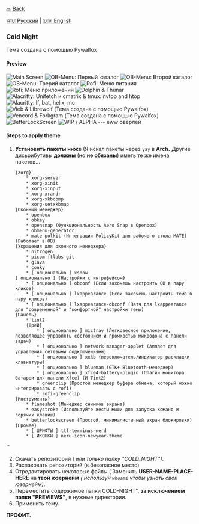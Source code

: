 [🔙 Back](https://github.com/SkullGamer205/dotfiles/blob/main/README-ru.md#cold-night) 

[🇷🇺 Русский](README-ru.md) | [🇺🇲 English](README.md)

### Cold Night
Тема создана с помощью Pywalfox
#### Preview

![Main Screen](.PREVIEWS/SCREENSHOT-1.png)
![OB-Menu: Первый каталог](.PREVIEWS/SCREENSHOT-4.png)
![OB-Menu: Второй каталог](.PREVIEWS/SCREENSHOT-2.png)
![OB-Menu: Трерий каталог](.PREVIEWS/SCREENSHOT-3.png)
![Rofi: Меню питания](.PREVIEWS/SCREENSHOT-5.png)
![Rofi: Меню приложений](.PREVIEWS/SCREENSHOT-6.png)
![Dolphin & Thunar](.PREVIEWS/SCREENSHOT-7.png)
![Alacritty: Unifetch и cmatrix & tmux: nvtop and htop	](.PREVIEWS/SCREENSHOT-8.png)
![Alacritty: lf, bat, helix, mc](.PREVIEWS/SCREENSHOT-9.png)
![Vieb & Librewolf (Тема создана с помощью Pywalfox) ](.PREVIEWS/SCREENSHOT-10.png)
![Vencord & Forkgram (Тема создана с помощью Pywalfox) ](.PREVIEWS/SCREENSHOT-11.png)
![BetterLockScreen](.PREVIEWS/SCREENSHOT-12.png)
![WIP / ALPHA --- eww оверлей](.PREVIEWS/SCREENSHOT-12.png)
#### Steps to apply theme

1) **Установить пакеты ниже** (Я искал пакеты через `yay` в **Arch.** Другие дисьрибутивы **должны**  (но **не обязаны**) иметь те же имена пакетов...
	```
	{Xorg}
		* xorg-server
		* xorg-xinit
		* xorg-xinput
		* xorg-xrandr
		* xorg-xkbcomp
		* xorg-setxkbmap
	{Оконный менеджер}
		* openbox
		* obkey
		* opensnap (Функциональность Aero Snap в Openbox)
		* obmenu-generator
		* mate-polkit (Интеграция PolicyKit для рабочего стола MATE) (Работает в OB)
	{Украшения для оконного менеджера}
		* nitrogen
		* picom-ftlabs-git
		* glava
		* conky
		* [ опционально ] xsnow
	[ опционально ] {Настройки с интрефейсом}
		* [ опционально ] obconf (Если захочешь настроить OB в пару кликов)
		* [ опционально ] lxappearance (Если захочешь настроить тема в пару кликов)
		* [ опционально ] lxappearance-obconf (Патч для lxappearance для "современной" и "комфортной" настройки темы)
	{Панель}
		* tint2
		{Трей}
			* [ опционально ] mictray (Легковесное приложение, позволяющее управлять состоянием и громкостью микрофона с панели задач)
			* [ опционально ] network-manager-applet (Апплет для управления сетевыми подключениями)
			* [ опционально ] xxkb (переключатель/индикатор раскладки клавиатуры)
			* [ опционально ] blueman (GTK+ Bluetooth-менеджер)
			* [ опционально ] xfce4-battery-plugin (Плагин монитора батареи для панели Xfce) (И Tint2)
			* greenclip (Простой менеджер буфера обмена, который можно интегрировать с rofi)
			* rofi-greenclip
	{Инструменты}
		* flameshot (Менеджер снимков экрана)
		* easystroke (Используйте жесты мыши для запуска команд и горячих клавиш)
		* betterlockscreen (Простой, минималистичный экран блокировки)
	{Прочее}
		* [ ШРИФТЫ ] ttf-terminus-nerd
		* [ ИКОНКИ ] neru-icon-newyear-theme
``

2) Скачать репозиторий *( или только папку "COLD_NIGHT")*.
3) Распаковать репозиторий (в безопасное место)
4) Отредактировать некоторые файлы ( Заменить **USER-NAME-PLACE-HERE** на **твой юзернейм** *( используй `whoami` чтобы узнать свой юзернейм)*.
5) Переместить содержимое папки COLD-NIGHT", **за исключением папки "PREVIEWS"**, в нужные директории.
6) Применить тему.

**ПРОФИТ.**

